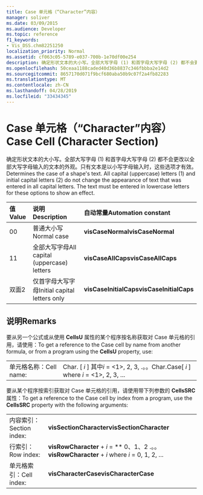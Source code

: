 ```yaml
---
title: Case 单元格（“Character”内容）
manager: soliver
ms.date: 03/09/2015
ms.audience: Developer
ms.topic: reference
f1_keywords:
- Vis_DSS.chm82251250
localization_priority: Normal
ms.assetid: cf063c05-5789-e037-700b-1e70df00e254
description: 确定形状文本的大小写。全部大写字母 (1) 和首字母大写字母 (2) 都不会更改以全部大写字母输入的文本的外观。只有文本是以小写字母输入时，这些选项才有效。
ms.openlocfilehash: 50ceaa1188caded40d36b8837c346fbbba2e14d2
ms.sourcegitcommit: 8657170d071f9bcf680aba50b9c07f2a4fb82283
ms.translationtype: MT
ms.contentlocale: zh-CN
ms.lasthandoff: 04/28/2019
ms.locfileid: "33434345"
---
```

# <a name="case-cell-character-section"></a><span data-ttu-id="d135e-105">Case 单元格（“Character”内容）</span><span class="sxs-lookup"><span data-stu-id="d135e-105">Case Cell (Character Section)</span></span>

<span data-ttu-id="d135e-p102">确定形状文本的大小写。全部大写字母 (1) 和首字母大写字母 (2) 都不会更改以全部大写字母输入的文本的外观。只有文本是以小写字母输入时，这些选项才有效。</span><span class="sxs-lookup"><span data-stu-id="d135e-p102">Determines the case of a shape's text. All capital (uppercase) letters (1) and initial capital letters (2) do not change the appearance of text that was entered in all capital letters. The text must be entered in lowercase letters for these options to show an effect.</span></span>
  
|<span data-ttu-id="d135e-109">**值**</span><span class="sxs-lookup"><span data-stu-id="d135e-109">**Value**</span></span>|<span data-ttu-id="d135e-110">**说明**</span><span class="sxs-lookup"><span data-stu-id="d135e-110">**Description**</span></span>|<span data-ttu-id="d135e-111">**自动常量**</span><span class="sxs-lookup"><span data-stu-id="d135e-111">**Automation constant**</span></span>|
|:-----|:-----|:-----|
| <span data-ttu-id="d135e-112">0</span><span class="sxs-lookup"><span data-stu-id="d135e-112">0</span></span>  <br/> | <span data-ttu-id="d135e-113">普通大小写</span><span class="sxs-lookup"><span data-stu-id="d135e-113">Normal case</span></span>  <br/> |<span data-ttu-id="d135e-114">**visCaseNormal**</span><span class="sxs-lookup"><span data-stu-id="d135e-114">**visCaseNormal**</span></span> <br/> |
| <span data-ttu-id="d135e-115">1</span><span class="sxs-lookup"><span data-stu-id="d135e-115">1</span></span>  <br/> | <span data-ttu-id="d135e-116">全部大写字母</span><span class="sxs-lookup"><span data-stu-id="d135e-116">All capital (uppercase) letters</span></span>  <br/> |<span data-ttu-id="d135e-117">**visCaseAllCaps**</span><span class="sxs-lookup"><span data-stu-id="d135e-117">**visCaseAllCaps**</span></span> <br/> |
| <span data-ttu-id="d135e-118">双面</span><span class="sxs-lookup"><span data-stu-id="d135e-118">2</span></span>  <br/> | <span data-ttu-id="d135e-119">仅首字母大写字母</span><span class="sxs-lookup"><span data-stu-id="d135e-119">Initial capital letters only</span></span>  <br/> |<span data-ttu-id="d135e-120">**visCaseInitialCaps**</span><span class="sxs-lookup"><span data-stu-id="d135e-120">**visCaseInitialCaps**</span></span> <br/> |
   
## <a name="remarks"></a><span data-ttu-id="d135e-121">说明</span><span class="sxs-lookup"><span data-stu-id="d135e-121">Remarks</span></span>

<span data-ttu-id="d135e-122">要从另一个公式或从使用 **CellsU** 属性的某个程序按名称获取对 Case 单元格的引用，请使用：</span><span class="sxs-lookup"><span data-stu-id="d135e-122">To get a reference to the Case cell by name from another formula, or from a program using the **CellsU** property, use:</span></span> 
  
|||
|:-----|:-----|
| <span data-ttu-id="d135e-123">单元格名称：</span><span class="sxs-lookup"><span data-stu-id="d135e-123">Cell name:</span></span>  <br/> | <span data-ttu-id="d135e-124">Char. [ *i* ] 其中*i* = <1>, 2, 3, .。。</span><span class="sxs-lookup"><span data-stu-id="d135e-124">Char.Case[  *i*  ]            where  *i*  = <1>, 2, 3, ...</span></span>  <br/> |
   
<span data-ttu-id="d135e-125">要从某个程序按索引获取对 Case 单元格的引用，请使用带下列参数的 **CellsSRC** 属性：</span><span class="sxs-lookup"><span data-stu-id="d135e-125">To get a reference to the Case cell by index from a program, use the **CellsSRC** property with the following arguments:</span></span> 
  
|||
|:-----|:-----|
| <span data-ttu-id="d135e-126">内容索引：</span><span class="sxs-lookup"><span data-stu-id="d135e-126">Section index:</span></span>  <br/> |<span data-ttu-id="d135e-127">**visSectionCharacter**</span><span class="sxs-lookup"><span data-stu-id="d135e-127">**visSectionCharacter**</span></span> <br/> |
| <span data-ttu-id="d135e-128">行索引：</span><span class="sxs-lookup"><span data-stu-id="d135e-128">Row index:</span></span>  <br/> |<span data-ttu-id="d135e-129">**visRowCharacter** +  *i* = \*\* 0、1、2 .。。</span><span class="sxs-lookup"><span data-stu-id="d135e-129">**visRowCharacter** +  *i*            where  *i*  = 0, 1, 2, ...</span></span>  <br/> |
| <span data-ttu-id="d135e-130">单元格索引：</span><span class="sxs-lookup"><span data-stu-id="d135e-130">Cell index:</span></span>  <br/> |<span data-ttu-id="d135e-131">**visCharacterCase**</span><span class="sxs-lookup"><span data-stu-id="d135e-131">**visCharacterCase**</span></span> <br/> |
   

